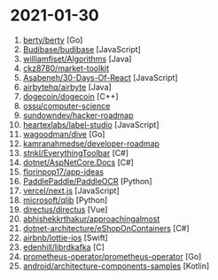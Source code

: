 # 2021-01-30

1. [berty/berty](https://github.com/berty/berty "Berty is a secure peer-to-peer messaging app that works with or without internet access, cellular data or trust in the network") [Go]
2. [Budibase/budibase](https://github.com/Budibase/budibase "Budibase is a free and open-source development platform that helps you build internal apps on your own infrastructure, in minutes, not months 🚀") [JavaScript]
3. [williamfiset/Algorithms](https://github.com/williamfiset/Algorithms "A collection of algorithms and data structures") [Java]
4. [ckz8780/market-toolkit](https://github.com/ckz8780/market-toolkit "A collection of stock market resources and tools") 
5. [Asabeneh/30-Days-Of-React](https://github.com/Asabeneh/30-Days-Of-React "30 Days of React challenge is a step by step guide to learn React in 30 days. It requires HTML, CSS, and JavaScript knowledge. You should be comfortable with JavaScript before you start to React. If you are not comfortable with JavaScript check out 30DaysOfJavaScript. This is a continuation of 30 Days Of JS. This challenge may take up to 100 day…") [JavaScript]
6. [airbytehq/airbyte](https://github.com/airbytehq/airbyte "Airbyte is an open-source EL(T) platform that helps you replicate your data in your warehouses, lakes and databases.") [Java]
7. [dogecoin/dogecoin](https://github.com/dogecoin/dogecoin "very currency") [C++]
8. [ossu/computer-science](https://github.com/ossu/computer-science "🎓 Path to a free self-taught education in Computer Science!") 
9. [sundowndev/hacker-roadmap](https://github.com/sundowndev/hacker-roadmap "📌 Your beginner pen-testing start guide. A guide for amateur pen testers and a collection of hacking tools, resources and references to practice ethical hacking and web security.") 
10. [heartexlabs/label-studio](https://github.com/heartexlabs/label-studio "Label Studio is a multi-type data labeling and annotation tool with standardized output format") [JavaScript]
11. [wagoodman/dive](https://github.com/wagoodman/dive "A tool for exploring each layer in a docker image") [Go]
12. [kamranahmedse/developer-roadmap](https://github.com/kamranahmedse/developer-roadmap "Roadmap to becoming a web developer in 2021") 
13. [stnkl/EverythingToolbar](https://github.com/stnkl/EverythingToolbar "Everything integration for the Windows taskbar.") [C#]
14. [dotnet/AspNetCore.Docs](https://github.com/dotnet/AspNetCore.Docs "Documentation for ASP.NET Core") [C#]
15. [florinpop17/app-ideas](https://github.com/florinpop17/app-ideas "A Collection of application ideas which can be used to improve your coding skills.") 
16. [PaddlePaddle/PaddleOCR](https://github.com/PaddlePaddle/PaddleOCR "Awesome multilingual OCR toolkits based on PaddlePaddle （practical ultra lightweight OCR system, provide data annotation and synthesis tools, support training and deployment among server, mobile, embedded and IoT devices）") [Python]
17. [vercel/next.js](https://github.com/vercel/next.js "The React Framework") [JavaScript]
18. [microsoft/qlib](https://github.com/microsoft/qlib "Qlib is an AI-oriented quantitative investment platform, which aims to realize the potential, empower the research, and create the value of AI technologies in quantitative investment. With Qlib, you can easily try your ideas to create better Quant investment strategies.") [Python]
19. [directus/directus](https://github.com/directus/directus "Open-Source Data Platform — Directus wraps your new or existing SQL database with a realtime GraphQL+REST API for developers, and an intuitive admin app for non-technical users. 🐰") [Vue]
20. [abhishekkrthakur/approachingalmost](https://github.com/abhishekkrthakur/approachingalmost "Approaching (Almost) Any Machine Learning Problem") 
21. [dotnet-architecture/eShopOnContainers](https://github.com/dotnet-architecture/eShopOnContainers "Cross-platform .NET sample microservices and container based application that runs on Linux Windows and macOS. Powered by .NET 5, Docker Containers and Azure Kubernetes Services. Supports Visual Studio, VS for Mac and CLI based environments with Docker CLI, dotnet CLI, VS Code or any other code editor.") [C#]
22. [airbnb/lottie-ios](https://github.com/airbnb/lottie-ios "An iOS library to natively render After Effects vector animations") [Swift]
23. [edenhill/librdkafka](https://github.com/edenhill/librdkafka "The Apache Kafka C/C++ library") [C]
24. [prometheus-operator/prometheus-operator](https://github.com/prometheus-operator/prometheus-operator "Prometheus Operator creates/configures/manages Prometheus clusters atop Kubernetes") [Go]
25. [android/architecture-components-samples](https://github.com/android/architecture-components-samples "Samples for Android Architecture Components.") [Kotlin]
